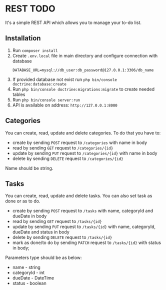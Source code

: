 # REST TODO

It's a simple REST API which allows you to manage your to-do list.

## Installation

1. Run `composer install`
2. Create `.env.local` file in main directory and configure connection with database
    ```
    DATABASE_URL=mysql://db_user:db_password@127.0.0.1:3306/db_name
    ```
3. If provided database not exist run `php bin/console doctrine:database:create`
4. Run `php bin/console doctrine:migrations:migrate` to create needed tables
5. Run `php bin/console server:run`
6. API is available on address: `http://127.0.0.1:8000`

## Categories

You can create, read, update and delete categories. To do that you have to:

* create by sending `POST` request to `/categories` with name in body
* read by sending `GET` request to `/categories/{id}`
* update by sending `PUT` request to `/categories/{id}` with name in body
* delete by sending `DELETE` request to `/categories/{id}`

Name should be string.

## Tasks

You can create, read, update and delete tasks. You can also set task as done or as to do.

* create by sending `POST` request to `/tasks` with name, categoryId and dueDate in body
* read by sending `GET` request to `/tasks/{id}`
* update by sending `PUT` request to `/tasks/{id}` with name, categoryId, dueDate and status in body
* delete by sending `DELETE` request to `/tasks/{id}`
* mark as done/to do by sending `PATCH` request to `/tasks/{id}` with status in body;

Parameters type should be as below:

* name - string
* categoryId - int
* dueDate - DateTime
* status - boolean